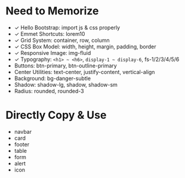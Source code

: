 # Need to Memorize

- ✓ Hello Bootstrap: import js & css properly
- ✓ Emmet Shortcuts: lorem10
- ✓ Grid System: container, row, column
- ✓ CSS Box Model: width, height, margin, padding, border
- ✓ Responsive Image: img-fluid
- ✓ Typography: `<h1> ~ <h6>`, `display-1 ~ display-6`, fs-1/2/3/4/5/6
- Buttons: btn-primary, btn-outline-primary
- Center Utilities: text-center, justify-content, vertical-align
- Background: bg-danger-subtle
- Shadow: shadow-lg, shadow, shadow-sm
- Radius: rounded, rounded-3

# Directly Copy & Use

- navbar
- card
- footer
- table
- form
- alert
- icon
